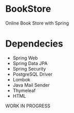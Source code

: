 # BookStore
Online Book Store with Spring

# Dependecies
- Spring Web
- Spring Data JPA
- Spring Security
- PostgreSQL Driver
- Lombok
- Java Mail Sender
- Thymeleaf
- HTML

WORK IN PROGRESS
